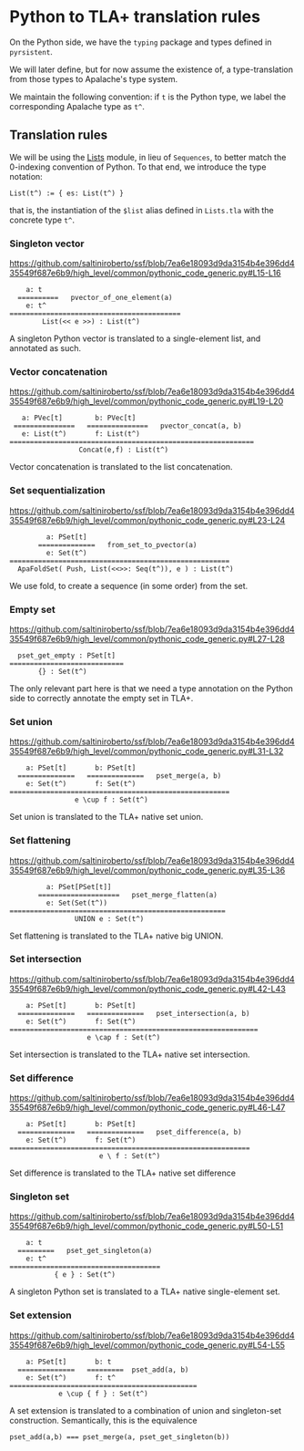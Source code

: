 # Python to TLA+ translation rules

On the Python side, we have the `typing` package and types defined in `pyrsistent`. 

We will later define, but for now assume the existence of, a type-translation from those types to Apalache's type system.

We maintain the following convention: if `t` is the Python type, we label the corresponding Apalache type as `t^`.

## Translation rules

We will be using the [Lists](https://github.com/konnov/tlaki/blob/main/src/Lists.tla) module, in lieu of `Sequences`, to better match the 0-indexing convention of Python. To that end, we introduce the type notation:
```
List(t^) := { es: List(t^) }
```
that is, the instantiation of the `$list` alias defined in `Lists.tla` with the concrete type `t^`.


### Singleton vector
https://github.com/saltiniroberto/ssf/blob/7ea6e18093d9da3154b4e396dd435549f687e6b9/high_level/common/pythonic_code_generic.py#L15-L16

```
    a: t
  ==========   pvector_of_one_element(a) 
    e: t^
==========================================
        List(<< e >>) : List(t^)
```

A singleton Python vector is translated to a single-element list, and annotated as such.


### Vector concatenation
https://github.com/saltiniroberto/ssf/blob/7ea6e18093d9da3154b4e396dd435549f687e6b9/high_level/common/pythonic_code_generic.py#L19-L20

```
   a: PVec[t]        b: PVec[t]
 ===============   ===============   pvector_concat(a, b) 
   e: List(t^)       f: List(t^)
============================================================
                 Concat(e,f) : List(t^)
```

Vector concatenation is translated to the list concatenation.


### Set sequentialization
https://github.com/saltiniroberto/ssf/blob/7ea6e18093d9da3154b4e396dd435549f687e6b9/high_level/common/pythonic_code_generic.py#L23-L24


```
         a: PSet[t]         
       ==============   from_set_to_pvector(a) 
         e: Set(t^)       
======================================================
  ApaFoldSet( Push, List(<<>>: Seq(t^)), e ) : List(t^)
```

We use fold, to create a sequence (in some order) from the set.


### Empty set
https://github.com/saltiniroberto/ssf/blob/7ea6e18093d9da3154b4e396dd435549f687e6b9/high_level/common/pythonic_code_generic.py#L27-L28


```
  pset_get_empty : PSet[t]
============================
       {} : Set(t^)
```

The only relevant part here is that we need a type annotation on the Python side to correctly annotate the empty set in TLA+.


### Set union
https://github.com/saltiniroberto/ssf/blob/7ea6e18093d9da3154b4e396dd435549f687e6b9/high_level/common/pythonic_code_generic.py#L31-L32


```
    a: PSet[t]       b: PSet[t]
  ==============   ==============   pset_merge(a, b) 
    e: Set(t^)       f: Set(t^)
======================================================
                e \cup f : Set(t^)
```

Set union is translated to the TLA+ native set union.

### Set flattening
https://github.com/saltiniroberto/ssf/blob/7ea6e18093d9da3154b4e396dd435549f687e6b9/high_level/common/pythonic_code_generic.py#L35-L36


```
         a: PSet[PSet[t]]         
       ====================   pset_merge_flatten(a) 
         e: Set(Set(t^))       
=====================================================
                UNION e : Set(t^)
```

Set flattening is translated to the TLA+ native big UNION.


### Set intersection
https://github.com/saltiniroberto/ssf/blob/7ea6e18093d9da3154b4e396dd435549f687e6b9/high_level/common/pythonic_code_generic.py#L42-L43


```
    a: PSet[t]       b: PSet[t]
  ==============   ==============   pset_intersection(a, b) 
    e: Set(t^)       f: Set(t^)
=============================================================
                   e \cap f : Set(t^)
```

Set intersection is translated to the TLA+ native set intersection.

### Set difference
https://github.com/saltiniroberto/ssf/blob/7ea6e18093d9da3154b4e396dd435549f687e6b9/high_level/common/pythonic_code_generic.py#L46-L47


```
    a: PSet[t]       b: PSet[t]
  ==============   ==============   pset_difference(a, b) 
    e: Set(t^)       f: Set(t^)
===========================================================
                      e \ f : Set(t^)
```

Set difference is translated to the TLA+ native set difference


### Singleton set
https://github.com/saltiniroberto/ssf/blob/7ea6e18093d9da3154b4e396dd435549f687e6b9/high_level/common/pythonic_code_generic.py#L50-L51

```
    a: t
  =========   pset_get_singleton(a) 
    e: t^
=====================================
           { e } : Set(t^)
```

A singleton Python set is translated to a TLA+ native single-element set.

### Set extension
https://github.com/saltiniroberto/ssf/blob/7ea6e18093d9da3154b4e396dd435549f687e6b9/high_level/common/pythonic_code_generic.py#L54-L55


```
    a: PSet[t]       b: t
  ==============   =========  pset_add(a, b) 
    e: Set(t^)       f: t^
==============================================
            e \cup { f } : Set(t^) 
```

A set extension is translated to a combination of union and singleton-set construction. Semantically, this is the equivalence
```
pset_add(a,b) === pset_merge(a, pset_get_singleton(b))
```







